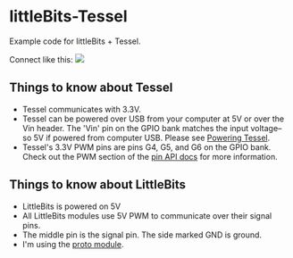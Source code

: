 littleBits-Tessel
=================

Example code for littleBits + Tessel.

Connect like this:
![](https://31.media.tumblr.com/a7133464517066406fcc3ea4b8a06453/tumblr_inline_nb3gxwGGPG1s75tgz.jpg)

## Things to know about Tessel
* Tessel communicates with 3.3V.
* Tessel can be powered over USB from your computer at 5V or over the Vin header. The 'Vin' pin on the GPIO bank matches the input voltage– so 5V if powered from computer USB. Please see [Powering Tessel](https://tessel.io/docs/power).
* Tessel's 3.3V PWM pins are pins G4, G5, and G6 on the GPIO bank. Check out the PWM section of the [pin API docs](https://tessel.io/docs/hardwareAPI#pins) for more information.

## Things to know about LittleBits
* LittleBits is powered on 5V
* All LittleBits modules use 5V PWM to communicate over their signal pins.
* The middle pin is the signal pin. The side marked GND is ground.
* I'm using the [proto module](http://littlebits.cc/bits/proto-module).
